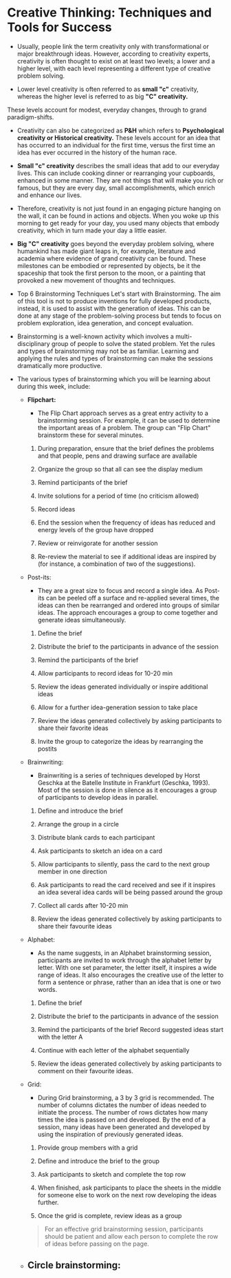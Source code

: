 # Creative Thinking: Techniques and Tools for Success

* Usually, people link the term creativity only with transformational or major breakthrough ideas. However, according to creativity experts, creativity is often thought to exist on at least two levels; a lower and a higher level, with each level representing a different type of creative problem solving.

* Lower level creativity is often referred to as **small "c"** creativity, whereas the higher level is referred to as big **"C" creativity.**

These levels account for modest, everyday changes, through to grand paradigm-shifts.

* Creativity can also be categorized as **P&H** which refers to **Psychological creativity or Historical creativity.** These levels account for an idea that has occurred to an individual for the first time, versus the first time an idea has ever occurred in the history of the human race.

* **Small "c" creativity** describes the small ideas that add to our everyday lives. This can include cooking dinner or rearranging your cupboards, enhanced in some manner. They are not things that will make you rich or famous, but they are every day, small accomplishments, which enrich and enhance our lives. 

* Therefore, creativity is not just found in an engaging picture hanging on the wall, it can be found in actions and objects. When you woke up this morning to get ready for your day, you used many objects that embody creativity, which in turn made your day a little easier.

* **Big "C" creativity** goes beyond the everyday problem solving, where humankind has made giant leaps in, for example, literature and academia where evidence of grand creativity can be found. These milestones can be embodied or represented by objects, be it the spaceship that took the first person to the moon, or a painting that provoked a new movement of thoughts and techniques.

* Top 6 Brainstorming Techniques
Let's start with Brainstorming. The aim of this tool is not to produce inventions for fully developed products, instead, it is used to assist with the generation of ideas. This can be done at any stage of the problem-solving process but tends to focus on problem exploration, idea generation, and concept evaluation.

* Brainstorming is a well-known activity which involves a multi-disciplinary group of people to solve the stated problem. Yet the rules and types of brainstorming may not be as familiar. Learning and applying the rules and types of brainstorming can make the sessions dramatically more productive.

* The various types of brainstorming which you will be learning about during this week, include:
    
    * **Flipchart:**
        - The Flip Chart approach serves as a great entry activity to a brainstorming session. For example, it can be used to determine the important areas of a problem. The group can "Flip Chart" brainstorm these for several minutes.     
        
        1. During preparation, ensure that the brief defines the problems and that people, pens and drawing surface are available
        
        2. Organize the group so that all can see the display medium

        3. Remind participants of the brief

        4. Invite solutions for a period of time (no criticism allowed)

        5. Record ideas

        6. End the session when the frequency of ideas has reduced and energy levels of the group have dropped

        7. Review or reinvigorate for another session

        8. Re-review the material to see if additional ideas are inspired by (for instance, a combination of two of the suggestions).

    * Post-its:
        - They are a great size to focus and record a single idea. As Post-its can be peeled off a surface and re-applied several times, the ideas can then be rearranged and ordered into groups of similar ideas. The approach encourages a group to come together and generate ideas simultaneously. 
        
        1. Define the brief

        2. Distribute the brief to the participants in advance of the session

        3. Remind the participants of the brief

        4. Allow participants to record ideas for 10-20 min

        5. Review the ideas generated individually or inspire additional ideas 

        6. Allow for a further idea-generation session to take place 

        7. Review the ideas generated collectively by asking participants to share their favorite ideas 

        8. Invite the group to categorize the ideas by rearranging the postits 

    * Brainwriting: 
        - Brainwriting is a series of techniques developed by Horst Geschka at the Batelle Institute in Frankfurt (Geschka, 1993). Most of the session is done in silence as it encourages a group of participants to develop ideas in parallel.
        1. Define and introduce the brief

        2. Arrange the group in a circle

        3. Distribute blank cards to each participant

        4. Ask participants to sketch an idea on a card

        5. Allow participants to silently, pass the card to the next group member in one direction

        6. Ask participants to read the card received and see if it inspires an idea several idea cards will be being passed around the group

        7. Collect all cards after 10-20 min

        8. Review the ideas generated collectively by asking participants to share their favourite ideas

	* Alphabet:
        - As the name suggests, in an Alphabet brainstorming session, participants are invited to work through the alphabet letter by letter. With one set parameter, the letter itself, it inspires a wide range of ideas. It also encourages the creative use of the letter to form a sentence or phrase, rather than an idea that is one or two words. 
        
        1. Define the brief

        2. Distribute the brief to the participants in advance of the session

        3. Remind the participants of the brief Record suggested ideas start with the letter A

        4. Continue with each letter of the alphabet sequentially

        5. Review the ideas generated collectively by asking participants to comment on their favourite ideas.
 
	* Grid:
        - During Grid brainstorming, a 3 by 3 grid is recommended. The number of columns dictates the number of ideas needed to initiate the process. The number of rows dictates how many times the idea is passed on and developed. By the end of a session, many ideas have been generated and developed by using the inspiration of previously generated ideas.

        1. Provide group members with a grid 

        2. Define and introduce the brief to the group

        3. Ask participants to sketch and complete the top row

        4. When finished, ask participants to place the sheets in the middle for someone else to work on the next row developing the ideas further.
        5. Once the grid is complete, review ideas as a group

        > For an effective grid brainstorming session, participants should be patient and allow each person to complete the row of ideas before passing on the page. 

	*  Circle brainstorming:
        - 

    
